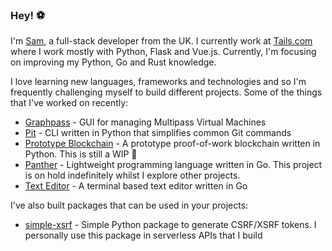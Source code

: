 ### Hey! :soccer:

I'm [Sam](https://twitter.com/SamNewby_), a full-stack developer from the UK. I currently work at [Tails.com](https://tails.com) where I work mostly with Python, Flask and Vue.js. Currently, I'm focusing on improving my Python, Go and Rust knowledge.

I love learning new languages, frameworks and technologies and so I'm frequently challenging myself to build different projects. Some of the things that I've worked on recently:
- [Graphpass](https://github.com/NWBY/graphpass) - GUI for managing Multipass Virtual Machines
- [Pit](https://github.com/NWBY/pit) - CLI written in Python that simplifies common Git commands
- [Prototype Blockchain](https://github.com/NWBY/hackday-blockchain) - A prototype proof-of-work blockchain written in Python. This is still a WIP 🚧
- [Panther](https://github.com/NWBY/panther) - Lightweight programming language written in Go. This project is on hold indefinitely whilst I explore other projects.
- [Text Editor](https://github.com/NWBY/hackday-editor) - A terminal based text editor written in Go

I've also built packages that can be used in your projects:
- [simple-xsrf](https://github.com/NWBY/simple-xsrf) - Simple Python package to generate CSRF/XSRF tokens. I personally use this package in serverless APIs that I build
